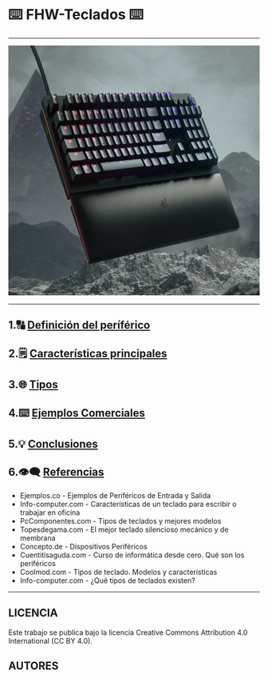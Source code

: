 # ⌨️ FHW-Teclados ⌨️

---
<img src="img/razer.webp" alt="razer" width="1050" height="500">

---

## 1.🔠 [Definición del períférico](descripcion.md)

## 2.🗒️ [Características principales](caracteristicas.md)

## 3.🌐 [Tipos](tipos.md)

## 4.⌨️ [Ejemplos Comerciales](ejemplos_comerciales.md)

## 5.💡 [Conclusiones](conclusiones.md)

## 6.👁️‍🗨️ [Referencias](referencias.md)
- Ejemplos.co - Ejemplos de Periféricos de Entrada y Salida
- Info-computer.com - Características de un teclado para escribir o trabajar en oficina
- PcComponentes.com - Tipos de teclados y mejores modelos
- Topesdegama.com - El mejor teclado silencioso mecánico y de membrana
- Concepto.de - Dispositivos Periféricos
- Cuentitisaguda.com - Curso de informática desde cero. Qué son los periféricos
- Coolmod.com - Tipos de teclado. Modelos y características
- Info-computer.com - ¿Qué tipos de teclados existen?

---
## LICENCIA
Este trabajo se publica bajo la licencia Creative Commons Attribution 4.0 International (CC BY 4.0).

## AUTORES
